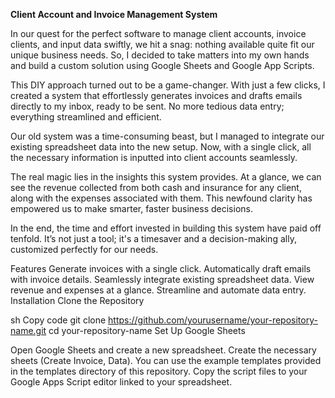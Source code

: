 **Client Account and Invoice Management System**

In our quest for the perfect software to manage client accounts, invoice clients, and input data swiftly, we hit a snag: nothing available quite fit our unique business needs. So, I decided to take matters into my own hands and build a custom solution using Google Sheets and Google App Scripts.

This DIY approach turned out to be a game-changer. With just a few clicks, I created a system that effortlessly generates invoices and drafts emails directly to my inbox, ready to be sent. No more tedious data entry; everything streamlined and efficient.

Our old system was a time-consuming beast, but I managed to integrate our existing spreadsheet data into the new setup. Now, with a single click, all the necessary information is inputted into client accounts seamlessly.

The real magic lies in the insights this system provides. At a glance, we can see the revenue collected from both cash and insurance for any client, along with the expenses associated with them. This newfound clarity has empowered us to make smarter, faster business decisions.

In the end, the time and effort invested in building this system have paid off tenfold. It’s not just a tool; it's a timesaver and a decision-making ally, customized perfectly for our needs.

Features
Generate invoices with a single click.
Automatically draft emails with invoice details.
Seamlessly integrate existing spreadsheet data.
View revenue and expenses at a glance.
Streamline and automate data entry.
Installation
Clone the Repository

sh
Copy code
git clone https://github.com/yourusername/your-repository-name.git
cd your-repository-name
Set Up Google Sheets

Open Google Sheets and create a new spreadsheet.
Create the necessary sheets (Create Invoice, Data). You can use the example templates provided in the templates directory of this repository.
Copy the script files to your Google Apps Script editor linked to your spreadsheet.
